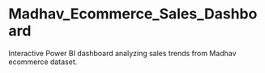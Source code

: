 # Madhav_Ecommerce_Sales_Dashboard
Interactive Power BI dashboard analyzing sales trends from Madhav ecommerce dataset.
